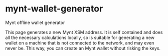 # mynt-wallet-generator
Mynt offline wallet generator

This page generates a new Mynt XSM address. It is self contained and does all the necessary calculations locally, so is suitable for generating a new wallet on a machine that is not connected to the network, and may even never be. This way, you can create an Mynt wallet without risking the keys.
